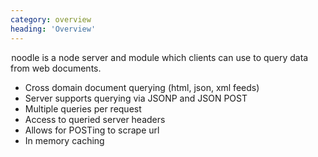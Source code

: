 ```yaml
---
category: overview
heading: 'Overview'
---
```


&#8202;<span class="project-name">noodle</span> is a node server and module 
which clients can use to query data from web documents.

- Cross domain document querying (html, json, xml feeds)
- Server supports querying via JSONP and JSON POST
- Multiple queries per request
- Access to queried server headers
- Allows for POSTing to scrape url
- In memory caching